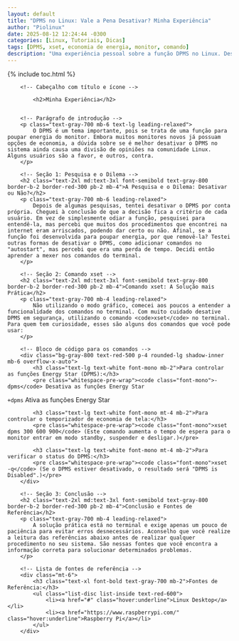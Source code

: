 ```yaml
---
layout: default
title: "DPMS no Linux: Vale a Pena Desativar? Minha Experiência"
author: "Piolinux"
date: 2025-08-12 12:24:44 -0300
categories: [Linux, Tutoriais, Dicas]
tags: [DPMS, xset, economia de energia, monitor, comando]
description: "Uma experiência pessoal sobre a função DPMS no Linux. Descubra se vale a pena desativar a economia de energia do monitor e como usar o comando xset de forma segura."
---
```


{% include toc.html %}



<section class="post-content">
                
        <!-- Cabeçalho com título e ícone -->
        
            <h2>Minha Experiência</h2>
     
        
        <!-- Parágrafo de introdução -->
        <p class="text-gray-700 mb-6 text-lg leading-relaxed">
            O DPMS é um tema importante, pois se trata de uma função para poupar energia do monitor. Embora muitos monitores novos já possuam opções de economia, a dúvida sobre se é melhor desativar o DPMS no sistema ainda causa uma divisão de opiniões na comunidade Linux. Alguns usuários são a favor, e outros, contra.
        </p>

        <!-- Seção 1: Pesquisa e o Dilema -->
        <h2 class="text-2xl md:text-3xl font-semibold text-gray-800 border-b-2 border-red-300 pb-2 mb-4">A Pesquisa e o Dilema: Desativar ou Não?</h2>
        <p class="text-gray-700 mb-6 leading-relaxed">
            Depois de algumas pesquisas, tentei desativar o DPMS por conta própria. Cheguei à conclusão de que a decisão fica a critério de cada usuário. Em vez de simplesmente odiar a função, pesquisei para entendê-la, mas percebi que muitos dos procedimentos que encontrei na internet eram arriscados, podendo dar certo ou não. Afinal, se a função foi desenvolvida para poupar energia, por que removê-la? Testei outras formas de desativar o DPMS, como adicionar comandos no "autostart", mas percebi que era uma perda de tempo. Decidi então aprender a mexer nos comandos do terminal.
        </p>
        
        <!-- Seção 2: Comando xset -->
        <h2 class="text-2xl md:text-3xl font-semibold text-gray-800 border-b-2 border-red-300 pb-2 mb-4">Comando xset: A Solução mais Prática</h2>
        <p class="text-gray-700 mb-4 leading-relaxed">
            Não utilizando o modo gráfico, comecei aos poucos a entender a funcionalidade dos comandos no terminal. Com muito cuidado desative  DPMS em segurança, utilizando o comando <code>xset</code> no terminal. Para quem tem curiosidade, esses são alguns dos comandos que você pode usar:
        </p>
        
        <!-- Bloco de código para os comandos -->
        <div class="bg-gray-800 text-red-500 p-4 rounded-lg shadow-inner mb-6 overflow-x-auto">
            <h3 class="text-lg text-white font-mono mb-2">Para controlar as funções Energy Star (DPMS):</h3>
            <pre class="whitespace-pre-wrap"><code class="font-mono">-dpms</code> Desativa as funções Energy Star
<code class="font-mono">+dpms</code> Ativa as funções Energy Star</pre>
            
            <h3 class="text-lg text-white font-mono mt-4 mb-2">Para controlar o temporizador de economia de tela:</h3>
            <pre class="whitespace-pre-wrap"><code class="font-mono">xset dpms 300 600 900</code> (Este comando aumenta o tempo de espera para o monitor entrar em modo standby, suspender e desligar.)</pre>
            
            <h3 class="text-lg text-white font-mono mt-4 mb-2">Para verificar o status do DPMS:</h3>
            <pre class="whitespace-pre-wrap"><code class="font-mono">xset -q</code> (Se o DPMS estiver desativado, o resultado será "DPMS is Disabled".)</pre>
        </div>

        <!-- Seção 3: Conclusão -->
        <h2 class="text-2xl md:text-3xl font-semibold text-gray-800 border-b-2 border-red-300 pb-2 mb-4">Conclusão e Fontes de Referência</h2>
        <p class="text-gray-700 mb-4 leading-relaxed">
            A solução prática está no terminal e exige apenas um pouco de paciência para evitar erros desnecessários. Aconselho que você realize a leitura das referências abaixo antes de realizar qualquer procedimento no seu sistema. São nessas fontes que você encontra a informação correta para solucionar determinados problemas.
        </p>
        
        <!-- Lista de fontes de referência -->
        <div class="mt-6">
            <h3 class="text-xl font-bold text-gray-700 mb-2">Fontes de Referência:</h3>
            <ul class="list-disc list-inside text-red-600">
                <li><a href="#" class="hover:underline">Linux Desktop</a></li>
                <li><a href="https://www.raspberrypi.com/" class="hover:underline">Raspberry Pi</a></li>
            </ul>
        </div>
   
   </section>
  


